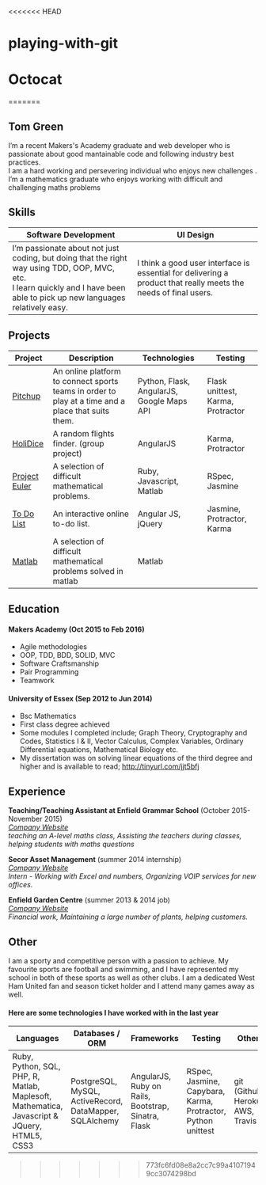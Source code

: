 <<<<<<< HEAD
# playing-with-git
# Octocat
=======


## Tom Green

I’m a recent Makers's Academy graduate and web developer who is passionate about good mantainable code and following industry best practices.<br>
I am a hard working and persevering individual who enjoys new challenges .<br>
I’m a mathematics graduate who enjoys working with difficult and challenging maths problems

## Skills

Software Development | UI Design
--- | ---
I’m passionate about not just coding, but doing that the right way using TDD, OOP, MVC, etc.<br> I learn quickly and I have been able to pick up new languages relatively easy. | I think a good user interface is essential for delivering a product that really meets the needs of final users.
## Projects

Project | Description | Technologies | Testing
--- | --- | --- | ---
[Pitchup](https://github.com/Tmgree/pitchup) | An online platform to connect sports teams in order to play at a time and a place that suits them. | Python, Flask, AngularJS, Google Maps API | Flask unittest, Karma, Protractor
[HoliDice](https://github.com/Tmgree/HoliDice) | A random flights finder. (group project) |  AngularJS | Karma, Protractor
[Project Euler](https://github.com/Tmgree/Project_Euler_problems) | A selection of difficult mathematical problems. | Ruby, Javascript, Matlab |  RSpec, Jasmine
[To Do List](https://github.com/Tmgree/todo_challenge) | An interactive online to-do list. | Angular JS, jQuery |  Jasmine, Protractor, Karma
[Matlab](https://github.com/Tmgree/Matlab_labs) | A selection of difficult mathematical problems solved in matlab | Matlab |


## Education

#### Makers Academy (Oct 2015 to Feb 2016)

- Agile methodologies
- OOP, TDD, BDD, SOLID, MVC
- Software Craftsmanship
- Pair Programming
- Teamwork

#### University of Essex (Sep 2012 to Jun 2014)

- Bsc Mathematics
- First class degree achieved
- Some modules I completed include; Graph Theory, Cryptography and Codes, Statistics I & II, Vector Calculus, Complex Variables, Ordinary Differential equations, Mathematical Biology etc.
- My dissertation was on solving linear equations of the third degree and higher and is available to read; http://tinyurl.com/jjt5bfj


## Experience

**Teaching/Teaching Assistant at Enfield Grammar School** (October 2015-November 2015)<br>
_[Company Website](http://www.enfieldgrammar.com/)_<br>
*teaching an A-level maths class, Assisting the teachers during classes, helping students with maths questions*  

**Secor Asset Management** (summer 2014 internship)<br>
_[Company Website](http://www.secor-am.com/)_<br>
*Intern - Working with Excel and numbers, Organizing VOIP services for new offices.*

**Enfield Garden Centre** (summer 2013 & 2014 job)<br>
_[Company Website](http://www.wyevalegardencentres.co.uk/garden-centres/Enfield/K)_<br>
*Financial work, Maintaining a large number of plants, helping customers.*

## Other
I am a sporty and competitive person with a passion to achieve. My favourite sports are football and swimming, and I have represented my school in both of these sports as well as other clubs. I am a dedicated West Ham United fan and season ticket holder and I attend many games away as well.


#### Here are some technologies I have worked with in the last year

| Languages | Databases / ORM | Frameworks  | Testing | Others
|---|---|---|---|---|
| Ruby, Python, SQL, PHP, R, Matlab, Maplesoft, Mathematica, Javascript & JQuery, HTML5, CSS3 | PostgreSQL, MySQL, ActiveRecord, DataMapper, SQLAlchemy | AngularJS, Ruby on Rails, Bootstrap, Sinatra, Flask | RSpec, Jasmine, Capybara, Karma, Protractor, Python unittest | git (Github), Heroku, AWS, Travis


>>>>>>> 773fc6fd08e8a2cc7c99a41071949cc3074298bd

